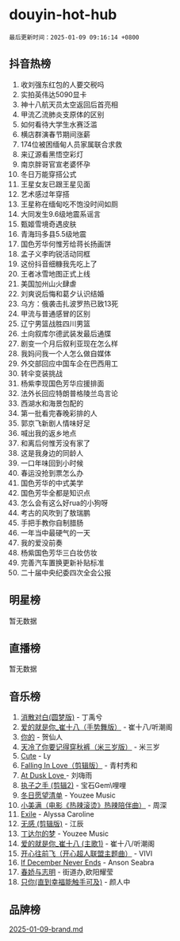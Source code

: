 # douyin-hot-hub

`最后更新时间：2025-01-09 09:16:14 +0800`

## 抖音热榜

1. 收刘强东红包的人要交税吗
1. 实拍英伟达5090显卡
1. 神十八航天员太空返回后首亮相
1. 甲流乙流肺炎支原体的区别
1. 如何看待大学生水赛泛滥
1. 横店群演春节期间涨薪
1. 174位被困缅甸人员家属联合求救
1. 来辽源看黑悟空彩灯
1. 南京胖哥官宣老婆怀孕
1. 冬日万能穿搭公式
1. 王星女友已跟王星见面
1. 艺术感过年穿搭
1. 王星称在缅甸吃不饱没时间如厕
1. 大同发生9.6级地震系谣言
1. 甄姬雪境奇遇皮肤
1. 青海玛多县5.5级地震
1. 国色芳华何惟芳给蒋长扬画饼
1. 孟子义李昀锐活动同框
1. 这份抖音细糠我先吃上了
1. 王者冰雪地图正式上线
1. 美国加州山火肆虐
1. 刘爽说后悔和葛夕认识结婚
1. 乌方：俄袭击扎波罗热已致13死
1. 甲流与普通感冒的区别
1. 辽宁男篮战胜四川男篮
1. 土向叙库尔德武装发最后通牒
1. 剧变一个月后叙利亚现在怎么样
1. 我妈问我一个人怎么做自媒体
1. 外交部回应中国车企在巴西用工
1. 转伞变装挑战
1. 杨紫李现国色芳华应援排面
1. 法外长回应特朗普格陵兰岛言论
1. 西湖水和海景包配的
1. 第一批看完春晚彩排的人
1. 郭京飞新剧人情味好足
1. 喊出我的返乡地点
1. 和离后何惟芳没有家了
1. 这是我身边的同龄人
1. 一口年味回到小时候
1. 春运没抢到票怎么办
1. 国色芳华的中式美学
1. 国色芳华全都是知识点
1. 怎么会有这么好rua的小狗呀
1. 考古的风吹到了敖瑞鹏
1. 手把手教你自制腊肠
1. 一年当中最硬气的一天
1. 我的爱没前奏
1. 杨紫国色芳华三白妆仿妆
1. 完善汽车置换更新补贴标准
1. 二十届中央纪委四次全会公报

## 明星榜

暂无数据

## 直播榜

暂无数据

## 音乐榜

1. [消散对白(圆梦版)](https://sf5-hl-cdn-tos.douyinstatic.com/obj/tos-cn-ve-2774/og4jB5I5IizzoZVAAAzWgBMAsMDWoArfwBOiFs) - 丁禹兮
1. [爱的就是你_崔十八（手势舞版）](https://sf5-hl-cdn-tos.douyinstatic.com/obj/tos-cn-ve-2774/oApB2AigNyB4sTw7JhBOikMAf0oDJzMWBuIrgm) - 崔十八/听潮阁
1. [你的](https://sf6-cdn-tos.douyinstatic.com/obj/tos-cn-ve-2774/oYuIeKf42jB7sEV6B2upMdpYAgfrQWj0FeRegh) - 贺仙人
1. [天冷了你要记得穿秋裤（米三岁版）](https://sf5-hl-cdn-tos.douyinstatic.com/obj/tos-cn-ve-2774/oQlIwVIDWiZ6BQilAorS7MA0AgCkQDvcZAdm1) - 米三岁
1. [Cute](https://sf5-hl-cdn-tos.douyinstatic.com/obj/tos-cn-ve-2774/o4IbIzHWKAAB4wsS5qMBRiiAlEBGTpQRNfFvuo) - Ly
1. [Falling In Love（剪辑版）](https://sf5-hl-cdn-tos.douyinstatic.com/obj/tos-cn-ve-2774/o8ajpA8zzgBPahbBIO8AcKGBLJezFCRd1wfP9f) - 青村秀和
1. [ At Dusk  Love ](https://sf5-hl-cdn-tos.douyinstatic.com/obj/tos-cn-ve-2774/o8CrpCf5CaYgI4ZrtQgMQAFEfuGqNnRSDQAPBc) - 刘嗨雨
1. [执子之手 (剪辑2)](https://sf5-hl-cdn-tos.douyinstatic.com/obj/tos-cn-ve-2774/oUoZLQjCc31XzqsBnBQUNgeKtYPBcgbFDwtfcu) - 宝石Gem\哩哩
1. [冬日愿望清单](https://sf5-hl-cdn-tos.douyinstatic.com/obj/tos-cn-ve-2774/oIIgUOeamCFCVAzxN6MFRLIBlLGpUqQxeeHrLE) - Youzee Music
1. [小美满（电影《热辣滚烫》热辣陪伴曲）](https://sf5-hl-cdn-tos.douyinstatic.com/obj/tos-cn-ve-2774/o0GAn2lSgfZIDUgtevCGDQYnFg4CwnrBaxbTZL) - 周深
1. [Exile](https://sf6-cdn-tos.douyinstatic.com/obj/tos-cn-ve-2774/oYj4gAQTknKE3WW0Je8KGmQ7z1cA4FefwtbufD) - Alyssa Caroline
1. [无感 (剪辑版)](https://sf5-hl-cdn-tos.douyinstatic.com/obj/tos-cn-ve-2774/o0eIsUzJBDlQaQFC5OFlgbMEZC1TFYBftOBn6p) - 江辰
1. [丁达尔的梦](https://sf5-hl-cdn-tos.douyinstatic.com/obj/tos-cn-ve-2774/oMU3WirUZBVQkAC9ccG5P2IQirziZM2RTInUY) - Youzee Music
1. [爱的就是你_崔十八 (主歌1)](https://sf5-hl-cdn-tos.douyinstatic.com/obj/tos-cn-ve-2774/oI5BO5DhFZ6UTcNCnZaOCBLtZ7WIMQGfgnXf5E) - 崔十八/听潮阁
1. [开心往前飞（开心超人联盟主题曲）](https://sf5-hl-cdn-tos.douyinstatic.com/obj/tos-cn-ve-2774/9d8fb7c82cf1421fb93a9fe925275e0a) - VIVI
1. [If December Never Ends](https://sf5-hl-cdn-tos.douyinstatic.com/obj/tos-cn-ve-2774/oY1IQMoTgCFIBg8RZifyqlBBt1UFgitTYmxeOS) - Anson Seabra
1. [春娇与志明](https://sf5-hl-cdn-tos.douyinstatic.com/obj/tos-cn-ve-2774/e530d8fceb7044b39707d7f9ff54add1) - 街道办,欧阳耀莹
1. [只你(直到幸福能触手可及)](https://sf5-hl-cdn-tos.douyinstatic.com/obj/tos-cn-ve-2774/o0lBkRDzFTeaVSUz3ZZSCBVtZ5DIMQGfgmEAuE) - 颜人中

## 品牌榜

[2025-01-09-brand.md](2025-01-09-brand.md)
